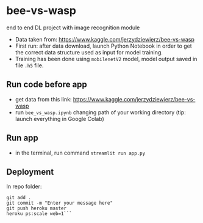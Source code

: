 # bee-vs-wasp
end to end DL project with image recognition module

- Data taken from: https://www.kaggle.com/jerzydziewierz/bee-vs-wasp
- First run: after data download, launch Python Notebook in order to get the correct data structure used as input for model training.
- Training has been done using `mobilenetV2` model, model output saved in file `.h5` file.

## Run code before app
- get data from this link: https://www.kaggle.com/jerzydziewierz/bee-vs-wasp
- run `bee_vs_wasp.ipynb` changing path of your working directory (tip: launch everything in Google Colab)

## Run app
- in the terminal, run command `streamlit run app.py` 

## Deployment

In repo folder:

```heroku login
git add .
git commit -m "Enter your message here"
git push heroku master
heroku ps:scale web=1```
